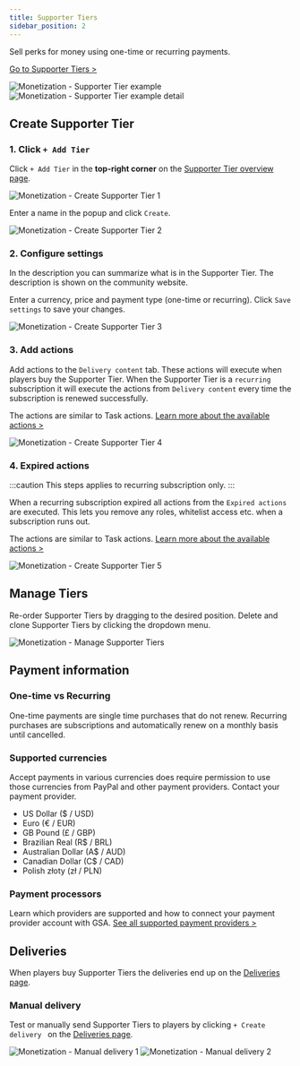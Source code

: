 ```yaml
---
title: Supporter Tiers
sidebar_position: 2
---
```


Sell perks for money using one-time or recurring payments.

[Go to Supporter Tiers >](https://dash.gameserverapp.com/monetization/tiers)

![Monetization - Supporter Tier example](/img/dashboard/monetization/supporter_tiers/example_supporter_tier_overview.jpg)
![Monetization - Supporter Tier example detail](/img/dashboard/monetization/supporter_tiers/supporter_tier_example_detail.jpg)


## Create Supporter Tier

### 1. Click `+ Add Tier`
Click `+ Add Tier` in the __top-right corner__ on the [Supporter Tier overview page](https://dash.gameserverapp.com/monetization/tiers).

![Monetization - Create Supporter Tier 1](/img/dashboard/monetization/supporter_tiers/create_tier_1.jpg)

Enter a name in the popup and click `Create`.

![Monetization - Create Supporter Tier 2](/img/dashboard/monetization/supporter_tiers/create_tier_2.jpg)

### 2. Configure settings
In the description you can summarize what is in the Supporter Tier. The description is shown on the community website.

Enter a currency, price and payment type (one-time or recurring). Click `Save settings` to save your changes.

![Monetization - Create Supporter Tier 3](/img/dashboard/monetization/supporter_tiers/create_tier_3.jpg)

### 3. Add actions
Add actions to the `Delivery content` tab. These actions will execute when players buy the Supporter Tier. When the Supporter Tier is a `recurring` subscription it will execute the actions from `Delivery content` every time the subscription is renewed successfully.

The actions are similar to Task actions. [Learn more about the available actions >](/dashboard/automate_tasks/available_actions)

![Monetization - Create Supporter Tier 4](/img/dashboard/monetization/supporter_tiers/create_tier_4.jpg)

### 4. Expired actions

:::caution
This steps applies to recurring subscription only.
:::

When a recurring subscription expired all actions from the `Expired actions` are executed. This lets you remove any roles, whitelist access etc. when a subscription runs out.

The actions are similar to Task actions. [Learn more about the available actions >](/dashboard/automate_tasks/available_actions)

![Monetization - Create Supporter Tier 5](/img/dashboard/monetization/supporter_tiers/create_tier_5.jpg)

## Manage Tiers
Re-order Supporter Tiers by dragging to the desired position. Delete and clone Supporter Tiers by clicking the dropdown menu.

![Monetization - Manage Supporter Tiers](/img/dashboard/monetization/supporter_tiers/manage_tiers.jpg)

## Payment information

### One-time vs Recurring
One-time payments are single time purchases that do not renew. Recurring purchases are subscriptions and automatically renew on a monthly basis until cancelled.

### Supported currencies
Accept payments in various currencies does require permission to use those currencies from PayPal and other payment providers. Contact your payment provider.

- US Dollar ($ / USD)
- Euro (€ / EUR)
- GB Pound (£ / GBP)
- Brazilian Real (R$ / BRL)
- Australian Dollar (A$ / AUD)
- Canadian Dollar (C$ / CAD)
- Polish złoty (zł / PLN)

### Payment processors
Learn which providers are supported and how to connect your payment provider account with GSA.
[See all supported payment providers >](/dashboard/monetization/payment_options)

## Deliveries
When players buy Supporter Tiers the deliveries end up on the [Deliveries page](https://dash.gameserverapp.com/monetization/deliveries/v2).

### Manual delivery
Test or manually send Supporter Tiers to players by clicking `+ Create delivery ` on the [Deliveries page](https://dash.gameserverapp.com/monetization/deliveries/v2).

![Monetization - Manual delivery 1](/img/dashboard/monetization/deliveries/deliveries_manual_delivery_1.jpg)
![Monetization - Manual delivery 2](/img/dashboard/monetization/deliveries/deliveries_manual_delivery_2.jpg)
